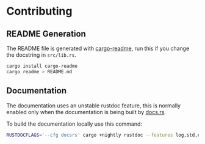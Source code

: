 # Contributing

## README Generation

The README file is generated with [cargo-readme], run this if you change the docstring in `src/lib.rs`.

```bash
cargo install cargo-readme
cargo readme > README.md
```

[cargo-readme]: https://github.com/livioribeiro/cargo-readme

## Documentation

The documentation uses an unstable rustdoc feature, this is normally enabled only when the documentation is being built by [docs.rs](https://docs.rs).

To build the documentation locally use this command:

```bash
RUSTDOCFLAGS='--cfg docsrs' cargo +nightly rustdoc --features log,std,embedded-hal
```
